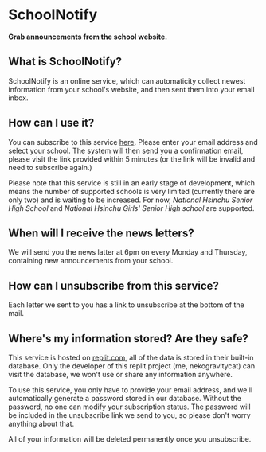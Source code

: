 # SchoolNotify
**Grab announcements from the school website.**

## What is SchoolNotify?
SchoolNotify is an online service, which can automaticity collect newest information from your school's website, and then sent them into your email inbox.

## How can I use it?
You can subscribe to this service [here](https://schoolnotify.nekogravitycat.repl.co/). Please enter your email address and select your school. The system will then send you a confirmation email, please visit the link provided within 5 minutes (or the link will be invalid and need to subscribe again.)

Please note that this service is still in an early stage of development, which means the number of supported schools is very limited (currently there are only two) and is waiting to be increased. For now, *National Hsinchu Senior High School* and *National Hsinchu Girls' Senior High school* are supported.

## When will I receive the news letters?
We will send you the news latter at 6pm on every Monday and Thursday, containing new announcements from your school.

## How can I unsubscribe from this service?
Each letter we sent to you has a link to unsubscribe at the bottom of the mail.

## Where's my information stored? Are they safe?
This service is hosted on [replit.com](http://replit.com), all of the data is stored in their built-in database. Only the developer of this replit project (me, nekogravitycat) can visit the database, we won't use or share any information anywhere.

To use this service, you only have to provide your email address, and we'll automatically generate a password stored in our database. Without the password, no one can modify your subscription status. The password will be included in the unsubscribe link we send to you, so please don't worry anything about that.

All of your information will be deleted permanently once you unsubscribe.